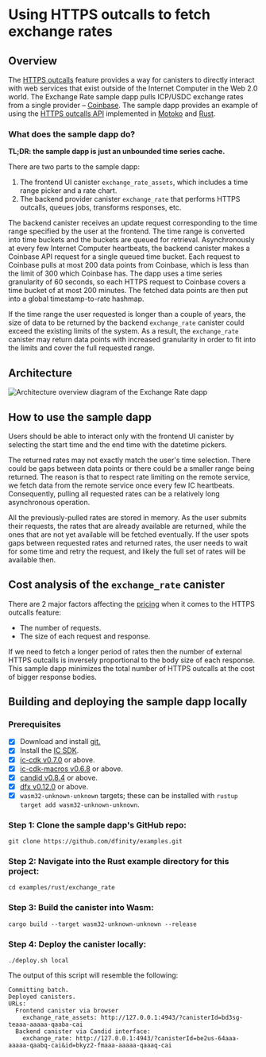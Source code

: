 # Using HTTPS outcalls to fetch exchange rates

## Overview

The [HTTPS outcalls](/https-outcalls) feature provides a way for canisters to directly interact with web services that exist outside of the Internet Computer in the Web 2.0 world. The Exchange Rate sample dapp pulls ICP/USDC exchange rates from a single provider – [Coinbase](https://docs.cloud.coinbase.com/exchange/reference/exchangerestapi_getproductcandles). The sample dapp provides an example of using the [HTTPS outcalls API](/docs/current/references/ic-interface-spec#ic-http_request) implemented in [Motoko](https://github.com/dfinity/examples/tree/master/motoko/exchange_rate)
 and [Rust](https://github.com/dfinity/examples/tree/master/rust/exchange_rate).

### What does the sample dapp do?

**TL;DR: the sample dapp is just an unbounded time series cache.**

There are two parts to the sample dapp:
1. The frontend UI canister `exchange_rate_assets`, which includes a time range picker and a rate chart.
2. The backend provider canister `exchange_rate` that performs HTTPS outcalls, queues jobs, transforms responses, etc.

The backend canister receives an update request corresponding to the time range specified by the user at the frontend. The time range
is converted into time buckets and the buckets are queued for retrieval. Asynchronously at every few Internet Computer heartbeats,
the backend canister makes a Coinbase API request for a single queued time bucket. Each request to Coinbase pulls at most 200 data points from Coinbase, which is less than the limit of 300 which Coinbase has. The dapp uses a time series granularity of 60 seconds, so each HTTPS request to
Coinbase covers a time bucket of at most 200 minutes. The fetched data points are then put into a global timestamp-to-rate hashmap.

If the time range the user requested is longer than a couple of years, the size of data to be returned by the backend `exchange_rate`
canister could exceed the existing limits of the system. As a result, the `exchange_rate` canister may return data points with increased granularity in order to fit into the limits and
cover the full requested range.

## Architecture
![Architecture overview diagram of the Exchange Rate dapp](../../_attachments/exchange_rate_arch.png)

## How to use the sample dapp

Users should be able to interact only with the frontend UI canister by selecting the start time 
and the end time with the datetime pickers.

The returned rates may not exactly match the user's time selection. There could be gaps between
data points or there could be a smaller range being returned. The reason is that to respect rate limiting
on the remote service, we fetch data from the remote service once every few IC heartbeats.
Consequently, pulling all requested rates can be a relatively long asynchronous operation. 

All the previously-pulled rates are stored in memory. As the user submits their requests, the rates that are
already available are returned, while the ones that are not yet available will be fetched eventually.
If the user spots gaps between requested rates and returned rates, the user needs to wait for some time and
retry the request, and likely the full set of rates will be available then.

## Cost analysis of the `exchange_rate` canister

There are 2 major factors affecting the [pricing](/docs/current/developer-docs/integrations/http_requests/http_requests-how-it-works#pricing) when it comes to the HTTPS outcalls feature:

* The number of requests.
* The size of each request and response.

If we need to fetch a longer period of rates then the number of external HTTPS outcalls is inversely proportional to the body size of each response.
This sample dapp minimizes the total number of HTTPS outcalls at the cost of bigger response bodies. 

## Building and deploying the sample dapp locally

### Prerequisites 
- [x] Download and install [git.](https://git-scm.com/downloads)
- [x] Install the [IC SDK](https://internetcomputer.org/docs/current/developer-docs/setup/install/index.mdx).
- [x] [ic-cdk v0.7.0](https://crates.io/crates/ic-cdk) or above.
- [x] [ic-cdk-macros v0.6.8](https://crates.io/crates/ic-cdk-macros) or above.
- [x] [candid v0.8.4](https://crates.io/crates/candid) or above.
- [x] [dfx v0.12.0](https://github.com/dfinity/sdk/releases) or above.
- [x] `wasm32-unknown-unknown` targets; these can be installed with `rustup target add wasm32-unknown-unknown`.

 ### Step 1: Clone the sample dapp's GitHub repo:

```
git clone https://github.com/dfinity/examples.git
```

 ### Step 2: Navigate into the Rust example directory for this project:

```
cd examples/rust/exchange_rate
```

 ### Step 3: Build the canister into Wasm:

```
cargo build --target wasm32-unknown-unknown --release
```

 ### Step 4: Deploy the canister locally:
 
```
./deploy.sh local
```

The output of this script will resemble the following:

```
Committing batch.
Deployed canisters.
URLs:
  Frontend canister via browser
    exchange_rate_assets: http://127.0.0.1:4943/?canisterId=bd3sg-teaaa-aaaaa-qaaba-cai
  Backend canister via Candid interface:
    exchange_rate: http://127.0.0.1:4943/?canisterId=be2us-64aaa-aaaaa-qaabq-cai&id=bkyz2-fmaaa-aaaaa-qaaaq-cai
```
